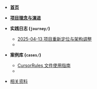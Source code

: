 * [**首页**](/README.md)

* [**项目理念与演进**](PROJECT_EVOLUTION.md)

* **实践日志 (`journey/`)**
    *   [2025-04-13 项目重新定位与架构调整](journey/2025-04-13-项目重新定位与架构调整.md)
    *   <!-- 未来在此处添加更多日志链接 -->

* **案例库 (`cases/`)**
    *   [CursorRules 文件使用指南](cases/cursorrules_guide.md)
    *   <!-- 未来在此处添加更多案例链接 -->

* [相关资料](materials.md)
